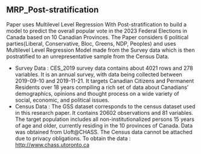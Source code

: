 ## MRP_Post-stratification

Paper uses Multilevel Level Regression With Post-stratification to build a model to predict the overall popular vote in the 2023 Federal Elections in Canada based on 10 Canadian Provinces. The Paper considers 6 political parties(Liberal, Conservative, Bloc, Greens, NDP, Peoples) and uses Multilevel Level Regression Model made from the Survey data which is then postratified to an unrepresentative sample from the Census Data. 

- Survey  Data : CES_2019 survey data contains about 4021 rows and 278 variables. It is an annual survey, with data being collected between 2019-09-10 and 2019-11-21. It targets Canadian Citizens and Permanent Residents over 18 years compiling a rich set of data about Canadians’ demographics, opinions and thought process on a wide variety of social, economic, and political issues.
- Census Data : The GSS dataset corresponds to the census dataset used in this research paper. It contains 20602 observations and 81 variables. The target population includes all non-institutionalized persons 15 years of age and older, currently residing in the 10 provinces of Canada. Data was obtained from Uoft@CHASS. The Census data cannot be attached due to privacy obligations. To obtain the data : http://www.chass.utoronto.ca




